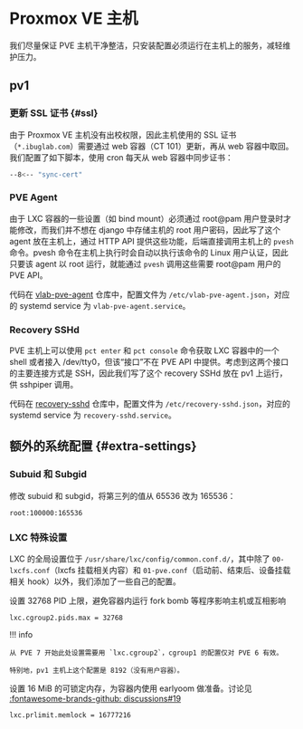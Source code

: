 # Proxmox VE 主机

我们尽量保证 PVE 主机干净整洁，只安装配置必须运行在主机上的服务，减轻维护压力。

## pv1

### 更新 SSL 证书 {#ssl}

由于 Proxmox VE 主机没有出校权限，因此主机使用的 SSL 证书（`*.ibuglab.com`）需要通过 web 容器（CT 101）更新，再从 web 容器中取回。我们配置了如下脚本，使用 cron 每天从 web 容器中同步证书：

```sh title="/etc/cron.daily/sync-cert"
--8<-- "sync-cert"
```

### PVE Agent

由于 LXC 容器的一些设置（如 bind mount）必须通过 root@pam 用户登录时才能修改，而我们并不想在 django 中存储主机的 root 用户密码，因此写了这个 agent 放在主机上，通过 HTTP API 提供这些功能，后端直接调用主机上的 `pvesh` 命令。pvesh 命令在主机上执行时会自动以执行该命令的 Linux 用户认证，因此只要该 agent 以 root 运行，就能通过 `pvesh` 调用这些需要 root@pam 用户的 PVE API。

代码在 [vlab-pve-agent](https://github.com/USTC-vlab/vlab-pve-agent) 仓库中，配置文件为 `/etc/vlab-pve-agent.json`，对应的 systemd service 为 `vlab-pve-agent.service`。

### Recovery SSHd

PVE 主机上可以使用 `pct enter` 和 `pct console` 命令获取 LXC 容器中的一个 shell 或者接入 /dev/tty0，但该“接口”不在 PVE API 中提供。考虑到这两个接口的主要连接方式是 SSH，因此我们写了这个 recovery SSHd 放在 pv1 上运行，供 sshpiper 调用。

代码在 [recovery-sshd](https://github.com/USTC-vlab/recovery-sshd) 仓库中，配置文件为 `/etc/recovery-sshd.json`，对应的 systemd service 为 `recovery-sshd.service`。

## 额外的系统配置 {#extra-settings}

### Subuid 和 Subgid

修改 subuid 和 subgid，将第三列的值从 65536 改为 165536：

```text title="/etc/subuid 和 /etc/subgid"
root:100000:165536
```

### LXC 特殊设置

LXC 的全局设置位于 `/usr/share/lxc/config/common.conf.d/`，其中除了 `00-lxcfs.conf`（lxcfs 挂载相关内容）和 `01-pve.conf`（启动前、结束后、设备挂载相关 hook）以外，我们添加了一些自己的配置。

设置 32768 PID 上限，避免容器内运行 fork bomb 等程序影响主机或互相影响

```dosini title="/usr/share/lxc/config/common.conf.d/10-pids.conf"
lxc.cgroup2.pids.max = 32768
```

!!! info

    从 PVE 7 开始此处设置需要用 `lxc.cgroup2`，cgroup1 的配置仅对 PVE 6 有效。
    
    特别地，pv1 主机上这个配置是 8192（没有用户容器）。

设置 16 MiB 的可锁定内存，为容器内使用 earlyoom 做准备。讨论见 [:fontawesome-brands-github: discussions#19](https://github.com/USTC-vlab/discussions/issues/19)

```dosini title="/usr/share/lxc/config/common.conf.d/10-prlimits.conf"
lxc.prlimit.memlock = 16777216
```